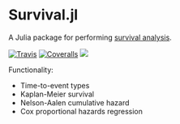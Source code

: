 # Survival.jl

A Julia package for performing [survival analysis](https://en.wikipedia.org/wiki/Survival_analysis).

[![Travis](https://travis-ci.org/ararslan/Survival.jl.svg?branch=master)](https://travis-ci.org/ararslan/Survival.jl)
[![Coveralls](https://coveralls.io/repos/github/ararslan/Survival.jl/badge.svg?branch=master)](https://coveralls.io/github/ararslan/Survival.jl?branch=master)
[![](https://img.shields.io/badge/docs-latest-blue.svg)](https://ararslan.github.io/Survival.jl/latest)

Functionality:

* Time-to-event types
* Kaplan-Meier survival
* Nelson-Aalen cumulative hazard
* Cox proportional hazards regression
